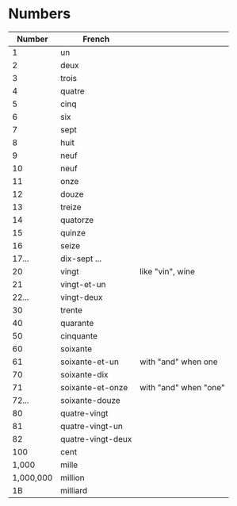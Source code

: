 # Numbers

| Number    | French    |     |
| --- | --- | --- |
| 1 | un |
| 2 | deux |
| 3 | trois |
| 4 | quatre |
| 5 | cinq |
| 6 | six |
| 7 | sept |
| 8 | huit |
| 9 | neuf |
| 10 | neuf |
| 11 | onze |
| 12 | douze |
| 13 | treize |
| 14 | quatorze |
| 15 | quinze |
| 16 | seize |
| 17... | dix-sept ... |
| 20 | vingt | like "vin", wine
| 21 | vingt-et-un
| 22... | vingt-deux
| 30 | trente |
| 40 | quarante |
| 50 | cinquante |
| 60 | soixante |
| 61 | soixante-et-un | with "and" when one
| 70 | soixante-dix |
| 71 | soixante-et-onze | with "and" when "one"
| 72... | soixante-douze |
| 80 | quatre-vingt
| 81 | quatre-vingt-un
| 82 | quatre-vingt-deux
| 100 | cent
| 1,000 | mille
| 1,000,000 | million
| 1B | milliard